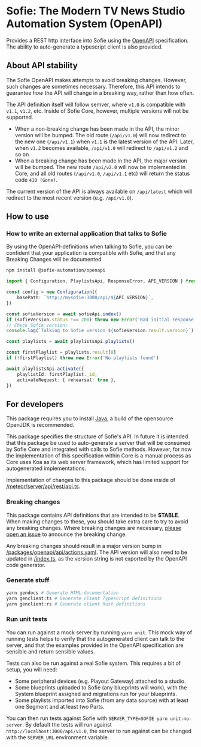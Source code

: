 # Sofie: The Modern TV News Studio Automation System (OpenAPI)

Provides a REST http interface into Sofie using the [OpenAPI](https://spec.openapis.org/oas/v3.1.0) specification.
The ability to auto-generate a typescript client is also provided.

## About API stability

The Sofie OpenAPI makes attempts to avoid breaking changes. However, such changes are sometimes necessary.
Therefore, this API intends to guarantee _how_ the API will change in a breaking way, rather than how often.

The API definition itself will follow semver, where `v1.0` is compatible with `v1.1`, `v1.2`, etc.
Inside of Sofie Core, however, multiple versions will not be supported.

- When a non-breaking change has been made in the API, the minor version will be bumped.
  The old route (`/api/v1.0`) will now redirect to the new one (`/api/v1.1`) when `v1.1` is the latest version of the API.
  Later, when `v1.2` becomes available, `/api/v1.0` will redirect to `/api/v1.2` and so on
- When a breaking change has been made in the API, the major version will be bumped.
  The new route `/api/v2.0` will now be implemented in Core,
  and all old routes (`/api/v1.0`, `/api/v1.1` etc) will return the status code `410 (Gone)`.

The current version of the API is always available on `/api/latest` which will redirect to the most recent version (e.g. `/api/v1.0`).

## How to use

### How to write an external application that talks to Sofie

By using the OpenAPI-definitions when talking to Sofie, you can be confident that your application is
compatible with Sofie, and that any Breaking Changes will be documented

```bash
npm install @sofie-automation/openapi
```

```typescript
import { Configuration, PlaylistsApi, ResponseError, API_VERSION } from '@sofie-automation/openapi'

const config = new Configuration({
	basePath: `http://mysofie:3000/api/${API_VERSION}`,
})

const sofieVersion = await sofieApi.index()
if (sofieVersion.status !== 200) throw new Error('Bad initial response code')
// Check Sofie version:
console.log(`Talking to Sofie version ${sofieVersion.result.version}`)

const playlists = await playlistsApi.playlists()

const firstPlaylist = playlists.result[0]
if (!firstPlaylist) throw new Error('No playlists found')

await playlistsApi.activate({
	playlistId: firstPlaylist._id,
	activateRequest: { rehearsal: true },
})
```

## For developers

This package requires you to install [Java](https://www.java.com/en/download/), a build of the opensource OpenJDK is recommended.

This package specifies the structure of Sofie's API. In future it is intended that this package be used to auto-generate a server that will be consumed by Sofie Core and integrated with calls to Sofie methods. However, for now the implementation of this specification within Core is a manual process as Core uses Koa as its web server framework, which has limited support for autogenerated implementations.

Implementation of changes to this package should be done inside of [/meteor/server/api/rest/api.ts](../../meteor/server/api/rest/api.ts).

### Breaking changes

This package contains API definitions that are intended to be **STABLE**. When making changes to these, you should take extra care to try to avoid any breaking changes. Where breaking changes are necessary, [please open an issue](https://github.com/Sofie-Automation/sofie-core/issues) to announce the breaking change.

Any breaking changes should result in a major version bump in [/packages/openapi/api/actions.yaml](api/actions.yaml). The API version will also need to be updated in [/index.ts](/index.ts), as the version string is not exported by the OpenAPI code generator.

### Generate stuff

```bash
yarn gendocs # Generate HTML-documentation
yarn genclient:ts # Generate client Typescript definitions
yarn genclient:rs # Generate client Rust definitions

```

### Run unit tests

You can run against a mock server by running `yarn unit`. This mock way of running tests helps to verify that the autogenerated client can talk to the server, and that the examples provided in the OpenAPI specification are sensible and return sensible values.

Tests can also be run against a real Sofie system. This requires a bit of setup, you will need:

- Some peripheral devices (e.g. Playout Gateway) attached to a studio.
- Some blueprints uploaded to Sofie (any blueprints will work), with the System blueprint assigned and migrations run for your blueprints.
- Some playlists imported into Sofie (from any data source) with at least one Segment and at least two Parts.

You can then run tests against Sofie with `SERVER_TYPE=SOFIE yarn unit:no-server`. By default the tests will run against `http://localhost:3000/api/v1.0`, the server to run against can be changed with the `SERVER_URL` environment variable.
